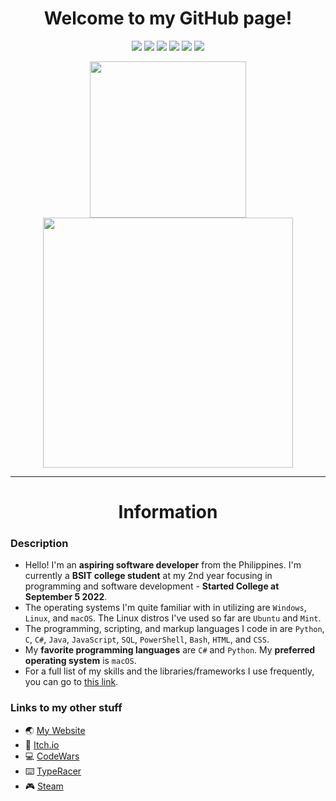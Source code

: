 <h1 align="center">Welcome to my GitHub page!</h1>

<p align="center">
  <img src="https://img.shields.io/badge/OS-Windows-informational?style=flat-square&logo=Windows&logoColor=white">
  <img src="https://img.shields.io/badge/OS-Linux-informational?style=flat-square&logo=linux&logoColor=white">
  <img src="https://img.shields.io/badge/OS-macOS-informational?style=flat-square&logo=apple&logoColor=white">
  <img src="https://komarev.com/ghpvc/?username=DragunWF&color=007ec6&style=flat-square">
  <img src="https://img.shields.io/badge/Editor-VSCode-informational?style=flat&logo=visual-studio-code&logoColor=white" />
  <img src="https://img.shields.io/badge/IDE-Visual_Studio-informational?style=flat&logo=visual-studio-code&logoColor=white" />
</p>

<div align="center">
  <a href="https://github.com/anuraghazra/github-readme-stats">
    <img width="250" src="https://github-readme-stats.vercel.app/api/top-langs/?username=DragunWF&layout=compact&theme=merko&langs_count=8" />
  </a>
  <a href="https://github.com/DenverCoder1/github-readme-streak-stats">
    <img width="400" src="https://github-readme-streak-stats.herokuapp.com/?user=DragunWF&theme=merko">
  </a>
</div>

---

<h1 align="center">Information</h1>

### Description

- Hello! I'm an **aspiring software developer** from the Philippines. I'm currently a **BSIT college student** at my 2nd year focusing in programming and software development - **Started College at September 5 2022**.
- The operating systems I'm quite familiar with in utilizing are `Windows`, `Linux`, and `macOS`. The Linux distros I've used so far are `Ubuntu` and `Mint`.
- The programming, scripting, and markup languages I code in are `Python`, `C`, `C#`, `Java`, `JavaScript`, `SQL`, `PowerShell`, `Bash`, `HTML`, and `CSS`.
- My **favorite programming languages** are `C#` and `Python`. My **preferred operating system** is `macOS`.
- For a full list of my skills and the libraries/frameworks I use frequently, you can go to [this link](https://dragunwf.up.railway.app/skills/more).

### Links to my other stuff

- :earth_asia: [My Website](https://dragunwf.onrender.com/)
- :space_invader: [Itch.io](https://dragonwf.itch.io/)
- :computer: [CodeWars](https://www.codewars.com/users/DragunWF)
- :keyboard: [TypeRacer](https://data.typeracer.com/pit/profile?user=dragonwf)
- :video_game: [Steam](https://steamcommunity.com/profiles/76561198201145658)
